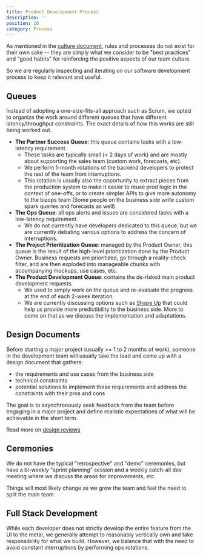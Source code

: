 ```yaml
---
title: Product Development Process
description: ''
position: 10
category: Process
---
```


As mentioned in the [culture document](/about/culture#rules-and-processes), rules and processes do not exist for their own sake -- they are simply what we consider to be "best practices" and "good habits" for reinforcing the positive aspects of our team culture. 

So we are regularly inspecting and iterating on our software development process to keep it relevant and useful.

## Queues

Instead of adopting a one-size-fits-all approach such as Scrum, we opted to organize the work around different queues that have different latency/throughput constraints.
The exact details of how this works are still being worked out. 

- **The Partner Success Queue**: this queue contains tasks with a low-latency requirement. 
    - These tasks are typically small (< 2 days of work) and are mostly about supporting the sales team (custom work, forecasts, etc). 
    - We perform 1-month rotations of the backend developers to protect the rest of the team from interruptions. 
    - This rotation is usually also the opportunity to extract pieces from the production system to make it easier
      to reuse prod logic in the context of one-offs, or to create simpler APIs to give more autonomy to the bizops team (Some people on the business side write custom spark queries and forecasts as well)
- **The Ops Queue**: all ops alerts and issues are considered tasks with a low-latency requirement.
    - We do not currently have  developers dedicated to this queue, 
      but we are currently debating various options to address the concern of interruptions.
- **The Project Prioritization Queue**: managed by the Product Owner, this queue is the result of the high-level prioritization
      done by the Product Owner. Business requests are prioritized, go through a reality-check filter, and are then exploded
      into manageable chunks with accompanying mockups, use cases, etc. 
- **The Product Development Queue**: contains the de-risked main product development requests.
    - We used to simply work on the queue and re-evaluate the progress at the end of each 2-week iteration.
    - We are currently discussing options such as [Shape Up](https://basecamp.com/shapeup/shape-up.pdf) that could help us provide
      more predictibility to the business side. More to come on that as we discuss the implementation and adaptations.

## Design Documents

Before starting a major project (usually >= 1 to 2 months of work), someone in the development team will usually take the lead and come up with 
a design document that gathers:
- the requirements and use cases from the business side
- technical constraints
- potential solutions to implement these requirements and address the constraints with their pros and cons

The goal is to asynchronously seek feedback from the team before engaging in a major project and 
define realistic expectations of what will be achievable in the short term.

Read more on [design reviews](/about/day-in-life-dev#design-reviews)

## Ceremonies

We do not have the typical "retrospective" and "demo" ceremonies, but have a bi-weekly "sprint planning" 
session and a weekly catch-all dev meeting where we discuss the areas for improvements, etc.

Things will most likely change as we grow the team and feel the need to split the main team.

## Full Stack Development

While each developer does not strictly develop the entire feature from the UI to the metal, 
we generally attempt to reasonably vertically own and take responsibility for what we build. However, we balance that
with the need to avoid constant interruptions by performing ops rotations.
